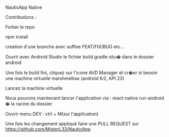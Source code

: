 NauticApp Native

Contributions :

Forker le repo

npm install

creation d'une branche avec suffixe FEAT/FIX/BUG etc...

Ouvrir avec Android Studio le fichier build.gradle situ� dans le dossier android

Une fois le build fini, cliquez sur l'icone AVD Manager et cr�er si besoin une machine virtuelle marshmellow (android 6.0, API 23)

Lancez la machine virtuelle

Nous pouvons maintenant lancer l'application via : react-native run-android � la racine du dossier

Ouvrir menu DEV : ctrl + M(sur l'application)

Une fois les changement appliqué faire une PULL REQUEST sur https://github.com/MisterL33/NauticApp
